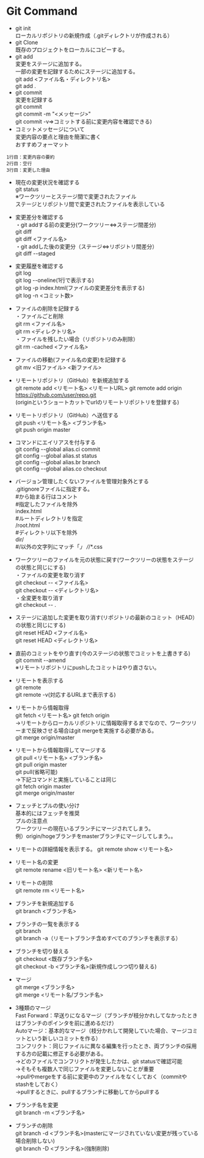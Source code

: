 # Git Command
* git init  
ローカルリポジトリの新規作成（.gitディレクトリが作成される）  
* git Clone  
既存のプロジェクトをローカルにコピーする。
* git add  
変更をステージに追加する。  
一部の変更を記録するためにステージに追加する。  
git add <ファイル名・ディレクトリ名>  
git add .
* git commit  
変更を記録する  
git commit  
git commit -m "<メッセージ>"  
git commit -v⇒コミットする前に変更内容を確認できる) 
* コミットメッセージについて  
変更内容の要点と理由を簡潔に書く  
おすすめフォーマット  
~~~
1行目：変更内容の要約
2行目：空行
3行目：変更した理由
~~~
* 現在の変更状況を確認する  
git status  
※ワークツリーとステージ間で変更されたファイル  
ステージとリポジトリ間で変更されたファイルを表示している  
* 変更差分を確認する  
・git addする前の変更分(ワークツリー⇔ステージ間差分)   
git diff  
git diff <ファイル名>  
・git addした後の変更分（ステージ⇔リポジトリ間差分）  
git diff --staged
* 変更履歴を確認する  
git log  
git log --oneline(1行で表示する)  
git log -p index.html(ファイルの変更差分を表示する)  
git log -n <コミット数>  
* ファイルの削除を記録する  
・ファイルごと削除    
git rm <ファイル名>  
git rm <ディレクトリ名>  
・ファイルを残したい場合（リポジトリのみ削除）  
git rm -cached <ファイル名>
* ファイルの移動(ファイル名の変更)を記録する  
git mv <旧ファイル> <新ファイル>
* リモートリポジトリ（GitHub）を新規追加する  
git remote add <リモート名> <リモートURL>
git remote add origin https://github.com/user/repo.git  
(originというショートカットでurlのリモートリポジトリを登録する)
* リモートリポジトリ（GitHub）へ送信する  
git push <リモート名> <ブランチ名>  
git push origin master
* コマンドにエイリアスを付与する  
git config --global alias.ci commit  
git config --global alias.st status  
git config --global alias.br branch  
git config --global alias.co checkout  
* バージョン管理したくないファイルを管理対象外とする  
.gitignoreファイルに指定する。  
#から始まる行はコメント  
#指定したファイルを除外  
index.html  
#ルートディレクトリを指定  
/root.html  
#ディレクトリ以下を除外  
dir/  
#/以外の文字列にマッチ「*」
/*/*.css
* ワークツリーのファイルを元の状態に戻す(ワークツリーの状態をステージの状態と同じにする)  
・ファイルの変更を取り消す  
git checkout -- <ファイル名>  
git checkout -- <ディレクトリ名>  
・全変更を取り消す  
git checkout -- . 
* ステージに追加した変更を取り消す(リポジトリの最新のコミット（HEAD）の状態と同じにする)  
git reset HEAD <ファイル名>  
git reset HEAD <ディレクトリ名>  
* 直前のコミットをやり直す(今のステージの状態でコミットを上書きする)  
git commit --amend  
※リモートリポジトリにpushしたコミットはやり直さない。
* リモートを表示する  
git remote  
git remote -v(対応するURLまで表示する)
* リモートから情報取得  
git fetch <リモート名>
git fetch origin  
→リモートからローカルリポジトリに情報取得するまでなので、ワークツリーまで反映させる場合はgit mergeを実施する必要がある。  
git merge origin/master
* リモートから情報取得してマージする  
git pull <リモート名> <ブランチ名>  
git pull origin master  
git pull(省略可能)  
→下記コマンドと実施していることは同じ  
git fetch origin master  
git merge origin/master

* フェッチとプルの使い分け  
基本的にはフェッチを推奨  
プルの注意点  
ワークツリーの現在いるブランチにマージされてしまう。  
例）origin/hogeブランチをmasterブランチにマージしてしまう。。

* リモートの詳細情報を表示する。
git remote show <リモート名>
* リモート名の変更  
git remote rename <旧リモート名> <新リモート名>
* リモートの削除  
git remote rm <リモート名>
* ブランチを新規追加する  
git branch <ブランチ名>  
* ブランチの一覧を表示する  
git branch  
git branch -a（リモートブランチ含めすべてのブランチを表示する）
* ブランチを切り替える  
git checkout <既存ブランチ名>  
git checkout -b <ブランチ名>(新規作成しつつ切り替える)
* マージ  
git merge <ブランチ名>  
git merge <リモート名/ブランチ名>
* 3種類のマージ  
Fast Forward：早送りになるマージ（ブランチが枝分かれしてなかったときはブランチのポインタを前に進めるだけ）  
Autoマージ：基本的なマージ（枝分かれして開発していた場合、マージコミットという新しいコミットを作る）  
コンフリクト：同じファイルに異なる編集を行ったとき、両ブランチの採用する方の記載に修正する必要がある。  
→どのファイルでコンフリクトが発生したかは、git statusで確認可能  
→そもそも複数人で同じファイルを変更しないことが重要  
→pullやmergeをする前に変更中のファイルをなくしておく（commitやstashをしておく）  
→pullするときに、pullするブランチに移動してからpullする
* ブランチ名を変更  
git branch -m <ブランチ名>
* ブランチの削除  
git branch -d <ブランチ名>(masterにマージされていない変更が残っている場合削除しない)  
git branch -D <ブランチ名>(強制削除)


